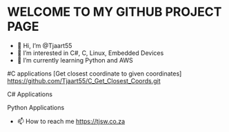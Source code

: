 # WELCOME TO MY GITHUB PROJECT PAGE
- 👋 Hi, I’m @Tjaart55
- 👀 I’m interested in C#, C, Linux, Embedded Devices
- 🌱 I’m currently learning Python and AWS

#C applications
[Get closest coordinate to given coordinates] https://github.com/Tjaart55/C_Get_Closest_Coords.git

C# Applications


Python Applications

- 📫 How to reach me https://tjsw.co.za

<!---
Tjaart55/Tjaart55 is a ✨ special ✨ repository because its `README.md` (this file) appears on your GitHub profile.
You can click the Preview link to take a look at your changes.


--->

